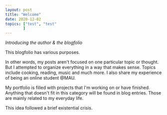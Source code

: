 ```yaml
---
layout: post
title: "Welcome"
date: 2020-12-02
topics: ["test", "test"
        ]
---
```


*Introducing the author & the blogfolio*



This blogfolio has various purposes. 

In other words, my posts aren't focused on one particular topic or thought. But I attempted to organize everything in a way that makes sense. Topics include cooking, reading, music and much more. I also share my experience of being an online student @MAU. 

My portfolio is filled with projects that I'm working on or have finished. Anything that doesn't fit in this category will be found in blog entries. Those are mainly related to my everyday life.

This idea followed a brief existential crisis. 